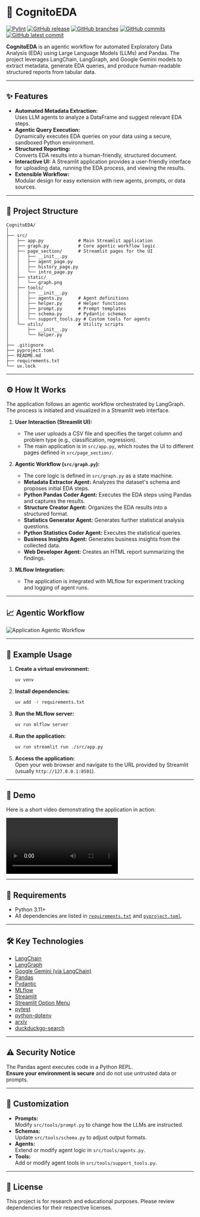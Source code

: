 # 🚀 CognitoEDA

[![Pylint](https://github.com/Rishav1996/CognitoEDA/actions/workflows/testing_release.yml/badge.svg)](https://github.com/Rishav1996/CognitoEDA/actions/workflows/testing_release.yml)
[![GitHub release](https://img.shields.io/github/release/Rishav1996/CognitoEDA.svg)](https://github.com/Rishav1996/CognitoEDA/releases)
[![GitHub branches](https://badgen.net/github/branches/Rishav1996/CognitoEDA)](https://github.com/Rishav1996/CognitoEDA/)
[![GitHub commits](https://badgen.net/github/commits/Rishav1996/CognitoEDA)](https://github.com/Rishav1996/CognitoEDA/commit/)
[![GitHub latest commit](https://badgen.net/github/last-commit/Rishav1996/CognitoEDA)](https://gitHub.com/Rishav1996/CognitoEDA/commit/)

**CognitoEDA** is an agentic workflow for automated Exploratory Data Analysis (EDA) using Large Language Models (LLMs) and Pandas. The project leverages LangChain, LangGraph, and Google Gemini models to extract metadata, generate EDA queries, and produce human-readable structured reports from tabular data.

---

## ✨ Features

- **Automated Metadata Extraction:**  
  Uses LLM agents to analyze a DataFrame and suggest relevant EDA steps.
- **Agentic Query Execution:**  
  Dynamically executes EDA queries on your data using a secure, sandboxed Python environment.
- **Structured Reporting:**  
  Converts EDA results into a human-friendly, structured document.
- **Interactive UI:**
  A Streamlit application provides a user-friendly interface for uploading data, running the EDA process, and viewing the results.
- **Extensible Workflow:**  
  Modular design for easy extension with new agents, prompts, or data sources.

---

## 📁 Project Structure

```
CognitoEDA/
│
├── src/
│   ├── app.py             # Main Streamlit application
│   ├── graph.py           # Core agentic workflow logic
│   ├── page_section/      # Streamlit pages for the UI
│   │   ├── __init__.py
│   │   ├── agent_page.py
│   │   ├── history_page.py
│   │   └── intro_page.py
│   ├── static/
│   │   └── graph.png
│   ├── tools/
│   │   ├── __init__.py
│   │   ├── agents.py      # Agent definitions
│   │   ├── helper.py      # Helper functions
│   │   ├── prompt.py      # Prompt templates
│   │   ├── schema.py      # Pydantic schemas
│   │   └── support_tools.py # Custom tools for agents
│   └── utils/             # Utility scripts
│       ├── __init__.py
│       └── helper.py
│
├── .gitignore
├── pyproject.toml
├── README.md
├── requirements.txt
└── uv.lock
```

---

## ⚙️ How It Works

The application follows an agentic workflow orchestrated by LangGraph. The process is initiated and visualized in a Streamlit web interface.

1.  **User Interaction (Streamlit UI):**
    -   The user uploads a CSV file and specifies the target column and problem type (e.g., classification, regression).
    -   The main application is in `src/app.py`, which routes the UI to different pages defined in `src/page_section/`.

2.  **Agentic Workflow (`src/graph.py`):**
    -   The core logic is defined in `src/graph.py` as a state machine.
    -   **Metadata Extractor Agent:**  Analyzes the dataset's schema and proposes initial EDA steps.
    -   **Python Pandas Coder Agent:** Executes the EDA steps using Pandas and captures the results.
    -   **Structure Creator Agent:**  Organizes the EDA results into a structured format.
    -   **Statistics Generator Agent:**  Generates further statistical analysis questions.
    -   **Python Statistics Coder Agent:** Executes the statistical queries.
    -   **Business Insights Agent:**  Generates business insights from the collected data.
    -   **Web Developer Agent:**  Creates an HTML report summarizing the findings.

3.  **MLflow Integration:**
    -   The application is integrated with MLflow for experiment tracking and logging of agent runs.

---

## 📈 Agentic Workflow

![Application Agentic Workflow](src/static/graph.png)

---

## 🚦 Example Usage

1. **Create a virtual environment:**  
   ```bash
   uv venv
   ```

2. **Install dependencies:**  
   ```bash
   uv add -r requirements.txt
   ```

3. **Run the MLflow server:**
   ```bash
   uv run mlflow server
   ```

4. **Run the application:**  
   ```bash
   uv run streamlit run ./src/app.py
   ```

5. **Access the application:**  
   Open your web browser and navigate to the URL provided by Streamlit (usually `http://127.0.0.1:8501`).

---

## 🎥 Demo

Here is a short video demonstrating the application in action:

<video controls src="https://raw.githubusercontent.com/Rishav1996/CognitoEDA/main/src/static/video.mp4" title="CognitoEDA Demo"></video>

---

## 📝 Requirements

- Python 3.11+
- All dependencies are listed in [`requirements.txt`](requirements.txt) and [`pyproject.toml`](pyproject.toml).

---

## 🛠️ Key Technologies

- [LangChain](https://python.langchain.com/)
- [LangGraph](https://github.com/langchain-ai/langgraph)
- [Google Gemini (via LangChain)](https://python.langchain.com/docs/integrations/chat/google_genai)
- [Pandas](https://pandas.pydata.org/)
- [Pydantic](https://docs.pydantic.dev/)
- [MLflow](https://mlflow.org/)
- [Streamlit](https://docs.streamlit.io/)
- [Streamlit Option Menu](https://pypi.org/project/streamlit-option-menu/)
- [pytest](https://docs.pytest.org/)
- [python-dotenv](https://pypi.org/project/python-dotenv/)
- [arxiv](https.pypi.org/project/arxiv/)
- [duckduckgo-search](https://pypi.org/project/duckduckgo-search/)


---

## ⚠️ Security Notice

The Pandas agent executes code in a Python REPL.  
**Ensure your environment is secure** and do not use untrusted data or prompts.

---

## 🧩 Customization

- **Prompts:**  
  Modify `src/tools/prompt.py` to change how the LLMs are instructed.
- **Schemas:**  
  Update `src/tools/schema.py` to adjust output formats.
- **Agents:**  
  Extend or modify agent logic in `src/tools/agents.py`.
- **Tools:**  
  Add or modify agent tools in `src/tools/support_tools.py`.

---

## 📄 License

This project is for research and educational purposes. Please review dependencies for their respective licenses.
